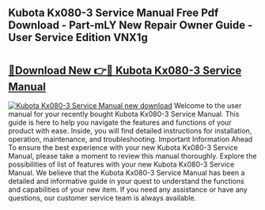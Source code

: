 ## Kubota Kx080-3 Service Manual Free Pdf Download - Part-mLY New Repair Owner Guide - User Service Edition VNX1g

# <h2><a href="http://bc88060.oget.top/?id=Kubota+Kx080-3+Service+Manual">🔗Download New 👉🔴 Kubota Kx080-3 Service Manual</a></h2>

[![Kubota Kx080-3 Service Manual new download](https://i.imgur.com/5g1atiW.png)](http://bc88060.oget.top/?id=Kubota+Kx080-3+Service+Manual)
Welcome to the user manual for your recently bought Kubota Kx080-3 Service Manual. This guide is here to help you navigate the features and functions of your product with ease. Inside, you will find detailed instructions for installation, operation, maintenance, and troubleshooting. Important Information Ahead To ensure the best experience with your new Kubota Kx080-3 Service Manual, please take a moment to review this manual thoroughly. Explore the possibilities of list of features with your new Kubota Kx080-3 Service Manual. We believe that the Kubota Kx080-3 Service Manual has been a detailed and informative guide in your quest to understand the functions and capabilities of your new item. If you need any assistance or have any questions, our customer service team is always available.
